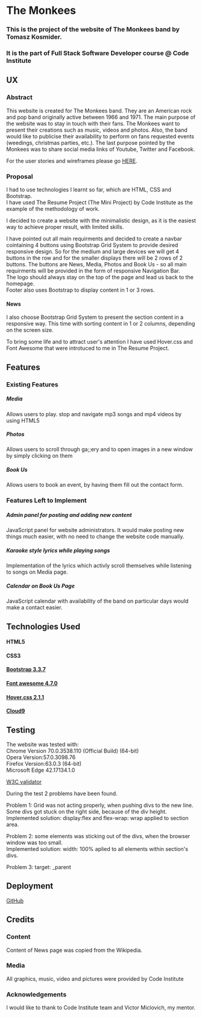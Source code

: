 # The Monkees

### This is the project of the website of The Monkees band by Tomasz Kosmider.
### It is the part of Full Stack Software Developer course @ Code Institute


## UX

### Abstract

This website is created for The Monkees band. They are an American rock and pop band originally active between 1966 and 1971.
The main purpose of the website was to stay in touch with their fans. The Monkees want to present their creations such as music,
videos and photos. Also, the band would like to publicise their availability to perform on fans requested events (weedings, 
christmas parties, etc.). The last purpose pointed by the Monkees was to share social media links of Youtube, Twitter and Facebook.

For the user stories and wireframes please go [HERE](https://app.moqups.com/t.kosmider1309@gmail.com/mpVfMLTPtw/view).

### Proposal

I had to use technologies I learnt so far, which are HTML, CSS and Bootstrap.   
I have used The Resume Project (The Mini Project) by Code Institute as the example of the methodology of work.  

I decided to create a website with the minimalistic design, as it is the easiest way to achieve proper result, with limited skills.  

I have pointed out all main requirments and decided to create a navbar cointaining 4 buttons using Bootstrap Grid System to
provide desired responsive design. So for the medium and large devices we will get 4 buttons in the row and for the smaller displays
there will be 2 rows of 2 buttons. The buttons are News, Media, Photos and Book Us - so all main requirments will be provided in 
the form of responsive Navigation Bar.  
The logo should always stay on the top of the page and lead us back to the homepage.  
Footer also uses Bootstrap to display content in 1 or 3 rows.  

#### News

I also choose Bootstrap Grid System to present the section content in a responsive way. This time with sorting content in 1 or 2
columns, depending on the screen size.


To bring some life and to attract user's attention I have used Hover.css and Font Awesome that were introtuced to me in The Resume Project.

## Features

### Existing Features

##### Media
Allows users to play. stop and navigate mp3 songs and mp4 videos by using HTML5 <audio> and <video> widgets.
 
##### Photos
Allows users to scroll through ga;;ery and to open images in a new window by simply clicking on them

##### Book Us 
Allows users to book an event, by having them fill out the contact form. 

### Features Left to Implement

##### Admin panel for posting and adding new content
JavaScript panel for website administrators. It would make posting new things much easier, with no need to change the website code manually.

##### Karaoke style lyrics while playing songs
Implementation of the lyrics which activly scroll themselves while listening to songs on Media page.

##### Calendar on Book Us Page
JavaScript calendar with availability of the band on particular days would make a contact easier.

## Technologies Used

#### HTML5
#### CSS3
#### [Bootstrap 3.3.7](https://getbootstrap.com/docs/3.3/getting-started/)
#### [Font awesome 4.7.0](https://fontawesome.com/v4.7.0/)
#### [Hover.css 2.1.1](https://designlink.work/en-US/hover-css/)
#### [Cloud9](https://www.c9.io)

## Testing

The website was tested with:  
Chrome Version 70.0.3538.110 (Official Build) (64-bit)  
Opera Version:57.0.3098.76  
Firefox Version:63.0.3 (64-bit)  
Microsoft Edge 42.17134.1.0  

[W3C validator](https://validator.w3.org/)

During the test 2 problems have been found.

Problem 1: Grid was not acting properly, when pushing divs to the new line. Some divs got stuck on the right side, because of the div height.  
Implemented solution: display:flex and flex-wrap: wrap applied to section area.

Problem 2: some elements was sticking out of the divs, when the browser window was too small.  
Implemented solution: width: 100% aplied to all elements within section's divs.

Problem 3: target: _parent

## Deployment

[GitHub](https://lesmoke.github.io/TheMonkees/)

## Credits

### Content

Content of News page was copied from the Wikipedia.  

### Media

All graphics, music, video and pictures were provided by Code Institute  

### Acknowledgements

I would like to thank to Code Institute team and Victor Miclovich, my mentor.



